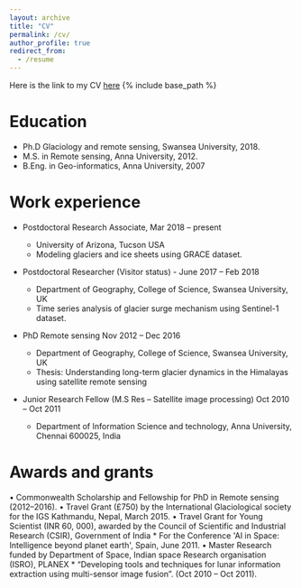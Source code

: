 ```yaml
---
layout: archive
title: "CV"
permalink: /cv/
author_profile: true
redirect_from:
  - /resume
---
```


Here is the link to my CV [here](https://lavanya3k.github.io/lashokkumar.github.io/files/Lavanya_ashokkumar_CV_Nov2019.pdf)
{% include base_path %}

Education
======

* Ph.D Glaciology and remote sensing, Swansea University, 2018. 
* M.S. in Remote sensing, Anna University, 2012. 
* B.Eng. in Geo-informatics, Anna University, 2007


Work experience
======
* Postdoctoral Research Associate, Mar 2018 – present
	* University of Arizona, Tucson USA
	* Modeling glaciers and ice sheets using GRACE dataset.

* Postdoctoral Researcher  (Visitor status) - June 2017 – Feb 2018
	* Department of Geography, College of Science, Swansea University, UK
	* Time series analysis of glacier surge mechanism using Sentinel-1 dataset.

* PhD Remote sensing Nov 2012 – Dec 2016
	* Department of Geography, College of Science, Swansea University, UK
	* Thesis: Understanding long-term glacier dynamics in the Himalayas using satellite remote sensing

* Junior Research Fellow (M.S Res – Satellite image processing) Oct 2010 – Oct 2011
	* Department of Information Science and technology, Anna University, Chennai 600025, India
  
Awards and grants
======
• Commonwealth Scholarship and Fellowship for PhD in Remote sensing (2012–2016).
• Travel Grant (£750) by the International Glaciological society for the IGS Kathmandu, Nepal, March 2015.
• Travel Grant for Young Scientist (INR 60, 000), awarded by the Council of Scientific and Industrial Research (CSIR), Government of India 
	* For the Conference 'AI in Space: Intelligence beyond planet earth', Spain, June 2011.
• Master Research funded by Department of Space, Indian space Research organisation (ISRO), PLANEX 
	* “Developing tools and techniques for lunar information extraction using multi-sensor image fusion”. (Oct 2010 – Oct 2011).


